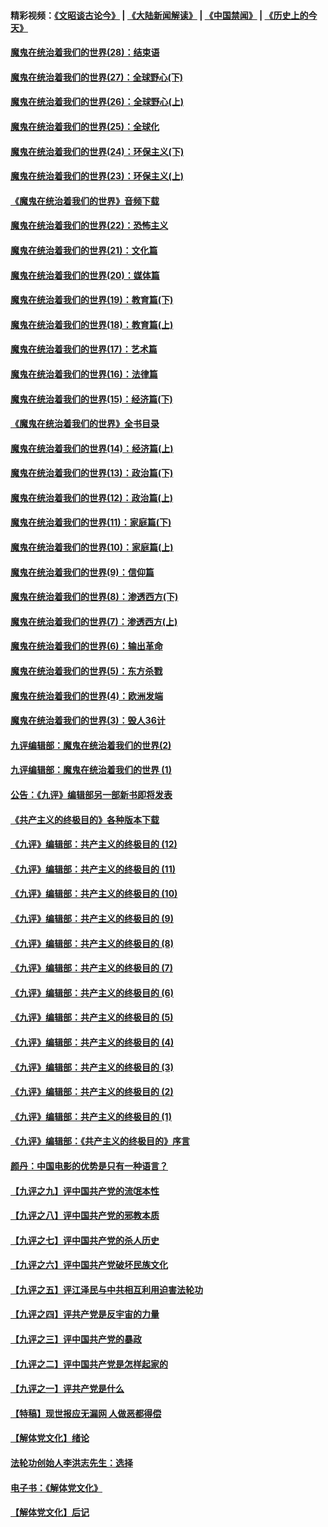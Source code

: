 #### 精彩视频：[《文昭谈古论今》](https://github.com/gfw-breaker/wenzhao) | [《大陆新闻解读》](https://github.com/gfw-breaker/ntdtv-comedy) | [《中国禁闻》](https://github.com/gfw-breaker/ntdtv-news) | [《历史上的今天》](https://github.com/gfw-breaker/today-in-history) 

#### [魔鬼在统治着我们的世界(28)：结束语](../pages/nsc422/n10936246.md?t=02020330) 

#### [魔鬼在统治着我们的世界(27)：全球野心(下)](../pages/nsc422/n10928319.md?t=02020330) 

#### [魔鬼在统治着我们的世界(26)：全球野心(上)](../pages/nsc422/n10900318.md?t=02020330) 

#### [魔鬼在统治着我们的世界(25)：全球化](../pages/nsc422/n10788205.md?t=02020330) 

#### [魔鬼在统治着我们的世界(24)：环保主义(下)](../pages/nsc422/n10695307.md?t=02020330) 

#### [魔鬼在统治着我们的世界(23)：环保主义(上)](../pages/nsc422/n10688613.md?t=02020330) 

#### [《魔鬼在统治着我们的世界》音频下载](../pages/nsc422/n10635553.md?t=02020330) 

#### [魔鬼在统治着我们的世界(22)：恐怖主义](../pages/nsc422/n10614727.md?t=02020330) 

#### [魔鬼在统治着我们的世界(21)：文化篇](../pages/nsc422/n10597706.md?t=02020330) 

#### [魔鬼在统治着我们的世界(20)：媒体篇](../pages/nsc422/n10586579.md?t=02020330) 

#### [魔鬼在统治着我们的世界(19)：教育篇(下)](../pages/nsc422/n10564808.md?t=02020330) 

#### [魔鬼在统治着我们的世界(18)：教育篇(上)](../pages/nsc422/n10526970.md?t=02020330) 

#### [魔鬼在统治着我们的世界(17)：艺术篇](../pages/nsc422/n10499093.md?t=02020330) 

#### [魔鬼在统治着我们的世界(16)：法律篇](../pages/nsc422/n10485969.md?t=02020330) 

#### [魔鬼在统治着我们的世界(15)：经济篇(下)](../pages/nsc422/n10469975.md?t=02020330) 

#### [《魔鬼在统治着我们的世界》全书目录](../pages/nsc422/n10464261.md?t=02020330) 

#### [魔鬼在统治着我们的世界(14)：经济篇(上)](../pages/nsc422/n10457370.md?t=02020330) 

#### [魔鬼在统治着我们的世界(13)：政治篇(下)](../pages/nsc422/n10448270.md?t=02020330) 

#### [魔鬼在统治着我们的世界(12)：政治篇(上)](../pages/nsc422/n10444576.md?t=02020330) 

#### [魔鬼在统治着我们的世界(11)：家庭篇(下)](../pages/nsc422/n10440961.md?t=02020330) 

#### [魔鬼在统治着我们的世界(10)：家庭篇(上)](../pages/nsc422/n10435448.md?t=02020330) 

#### [魔鬼在统治着我们的世界(9)：信仰篇](../pages/nsc422/n10432159.md?t=02020330) 

#### [魔鬼在统治着我们的世界(8)：渗透西方(下)](../pages/nsc422/n10429603.md?t=02020330) 

#### [魔鬼在统治着我们的世界(7)：渗透西方(上)](../pages/nsc422/n10426013.md?t=02020330) 

#### [魔鬼在统治着我们的世界(6)：输出革命](../pages/nsc422/n10421536.md?t=02020330) 

#### [魔鬼在统治着我们的世界(5)：东方杀戮](../pages/nsc422/n10417707.md?t=02020330) 

#### [魔鬼在统治着我们的世界(4)：欧洲发端](../pages/nsc422/n10414890.md?t=02020330) 

#### [魔鬼在统治着我们的世界(3)：毁人36计](../pages/nsc422/n10411583.md?t=02020330) 

#### [九评编辑部：魔鬼在统治着我们的世界(2)](../pages/nsc422/n10410036.md?t=02020330) 

#### [九评编辑部：魔鬼在统治着我们的世界 (1)](../pages/nsc422/n10406825.md?t=02020330) 

#### [公告：《九评》编辑部另一部新书即将发表](../pages/nsc422/n10405104.md?t=02020330) 

#### [《共产主义的终极目的》各种版本下载](../pages/nsc422/n10022138.md?t=02020330) 

#### [《九评》编辑部：共产主义的终极目的 (12)](../pages/nsc422/n9933272.md?t=02020330) 

#### [《九评》编辑部：共产主义的终极目的 (11)](../pages/nsc422/n9924973.md?t=02020330) 

#### [《九评》编辑部：共产主义的终极目的 (10)](../pages/nsc422/n9920883.md?t=02020330) 

#### [《九评》编辑部：共产主义的终极目的 (9)](../pages/nsc422/n9916363.md?t=02020330) 

#### [《九评》编辑部：共产主义的终极目的 (8)](../pages/nsc422/n9912488.md?t=02020330) 

#### [《九评》编辑部：共产主义的终极目的 (7)](../pages/nsc422/n9901176.md?t=02020330) 

#### [《九评》编辑部：共产主义的终极目的 (6)](../pages/nsc422/n9899359.md?t=02020330) 

#### [《九评》编辑部：共产主义的终极目的 (5)](../pages/nsc422/n9893174.md?t=02020330) 

#### [《九评》编辑部：共产主义的终极目的 (4)](../pages/nsc422/n9891246.md?t=02020330) 

#### [《九评》编辑部：共产主义的终极目的 (3)](../pages/nsc422/n9879879.md?t=02020330) 

#### [《九评》编辑部：共产主义的终极目的 (2)](../pages/nsc422/n9876205.md?t=02020330) 

#### [《九评》编辑部：共产主义的终极目的 (1)](../pages/nsc422/n9865857.md?t=02020330) 

#### [《九评》编辑部：《共产主义的终极目的》序言](../pages/nsc422/n9862666.md?t=02020330) 

#### [颜丹：中国电影的优势是只有一种语言？](../pages/nsc422/n9583062.md?t=02020330) 

#### [【九评之九】评中国共产党的流氓本性](../pages/nsc422/n737542.md?t=02020330) 

#### [【九评之八】评中国共产党的邪教本质](../pages/nsc422/n735942.md?t=02020330) 

#### [【九评之七】评中国共产党的杀人历史](../pages/nsc422/n733806.md?t=02020330) 

#### [【九评之六】评中国共产党破坏民族文化](../pages/nsc422/n731667.md?t=02020330) 

#### [【九评之五】评江泽民与中共相互利用迫害法轮功](../pages/nsc422/n730058.md?t=02020330) 

#### [【九评之四】评共产党是反宇宙的力量](../pages/nsc422/n727814.md?t=02020330) 

#### [【九评之三】评中国共产党的暴政](../pages/nsc422/n725597.md?t=02020330) 

#### [【九评之二】评中国共产党是怎样起家的](../pages/nsc422/n723946.md?t=02020330) 

#### [【九评之一】评共产党是什么](../pages/nsc422/n722529.md?t=02020330) 

#### [【特稿】现世报应无漏网 人做恶都得偿](../pages/nsc422/n4215167.md?t=02020330) 

#### [【解体党文化】绪论](../pages/nsc422/n1449356.md?t=02020330) 

#### [法轮功创始人李洪志先生：选择](../pages/nsc422/n3580738.md?t=02020330) 

#### [电子书：《解体党文化》](../pages/nsc422/n1573484.md?t=02020330) 

#### [【解体党文化】后记](../pages/nsc422/n1531999.md?t=02020330) 

